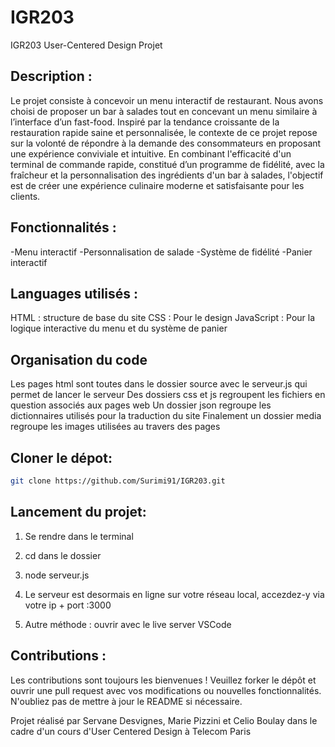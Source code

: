 # IGR203
IGR203 User-Centered Design Projet

## Description :
Le projet consiste à concevoir un menu interactif de restaurant. Nous avons choisi de proposer un bar à salades tout en concevant un menu similaire à l’interface d’un fast-food. Inspiré par la tendance croissante de la restauration rapide saine et personnalisée, le contexte de ce projet repose sur la volonté de répondre à la demande des consommateurs en proposant une expérience conviviale et intuitive. En combinant l'efficacité d'un terminal de commande rapide, constitué d’un programme de fidélité, avec la fraîcheur et la personnalisation des ingrédients d'un bar à salades, l'objectif est de créer une expérience culinaire moderne et satisfaisante pour les clients.


## Fonctionnalités :
-Menu interactif
-Personnalisation de salade
-Système de fidélité
-Panier interactif

## Languages utilisés :
HTML : structure de base du site
CSS : Pour le design
JavaScript : Pour la logique interactive du menu et du système de panier

## Organisation du code
Les pages html sont toutes dans le dossier source avec le serveur.js qui permet de lancer le serveur
Des dossiers css et js regroupent les fichiers en question associés aux pages web
Un dossier json regroupe les dictionnaires utilisés pour la traduction du site
Finalement un dossier media regroupe les images utilisées au travers des pages


## Cloner le dépot:
```bash
git clone https://github.com/Surimi91/IGR203.git
```

## Lancement du projet:
1. Se rendre dans le terminal
2. cd dans le dossier
3. node serveur.js
4. Le serveur est desormais en ligne sur votre réseau local, accezdez-y via votre ip + port :3000

0. Autre méthode : ouvrir avec le live server VSCode


## Contributions :
Les contributions sont toujours les bienvenues ! Veuillez forker le dépôt et ouvrir une pull request avec vos modifications ou nouvelles fonctionnalités. N'oubliez pas de mettre à jour le README si nécessaire.



Projet réalisé par Servane Desvignes, Marie Pizzini et Celio Boulay dans le cadre d'un cours d'User Centered Design à Telecom Paris
